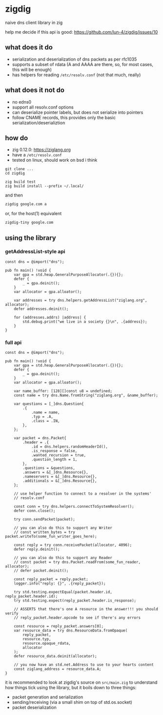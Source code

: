 # zigdig

naive dns client library in zig

help me decide if this api is good: https://github.com/lun-4/zigdig/issues/10

## what does it do
 - serialization and deserialization of dns packets as per rfc1035
 - supports a subset of rdata (A and AAAA are there, so, for most cases, this
 will be enough)
 - has helpers for reading `/etc/resolv.conf` (not that much, really)

## what does it not do
 - no edns0
 - support all resolv.conf options
 - can deserialize pointer labels, but does not serialize into pointers
 - follow CNAME records, this provides only the basic
   serialization/deserializtion

## how do

 - zig 0.12.0: https://ziglang.org
 - have a `/etc/resolv.conf`
 - tested on linux, should work on bsd i think

```
git clone ...
cd zigdig

zig build test
zig build install --prefix ~/.local/
```

and then

```bash
zigdig google.com a
```

or, for the host(1) equivalent

```bash
zigdig-tiny google.com
```

## using the library

### getAddressList-style api

```zig
const dns = @import("dns");

pub fn main() !void {
    var gpa = std.heap.GeneralPurposeAllocator(.{}){};
    defer {
        _ = gpa.deinit();
    }
    var allocator = gpa.alloator();

    var addresses = try dns.helpers.getAddressList("ziglang.org", allocator);
    defer addresses.deinit();

    for (addresses.addrs) |address| {
        std.debug.print("we live in a society {}\n", .{address});
    }
}
```

### full api

```zig
const dns = @import("dns");

pub fn main() !void {
    var gpa = std.heap.GeneralPurposeAllocator(.{}){};
    defer {
        _ = gpa.deinit();
    }
    var allocator = gpa.alloator();

    var name_buffer: [128][]const u8 = undefined;
    const name = try dns.Name.fromString("ziglang.org", &name_buffer);

    var questions = [_]dns.Question{
        .{
            .name = name,
            .typ = .A,
            .class = .IN,
        },
    };

    var packet = dns.Packet{
        .header = .{
            .id = dns.helpers.randomHeaderId(),
            .is_response = false,
            .wanted_recursion = true,
            .question_length = 1,
        },
        .questions = &questions,
        .answers = &[_]dns.Resource{},
        .nameservers = &[_]dns.Resource{},
        .additionals = &[_]dns.Resource{},
    };

    // use helper function to connect to a resolver in the systems'
    // resolv.conf

    const conn = try dns.helpers.connectToSystemResolver();
    defer conn.close();

    try conn.sendPacket(packet);

    // you can also do this to support any Writer
    // const written_bytes = try packet.writeTo(some_fun_writer_goes_here);

    const reply = try conn.receivePacket(allocator, 4096);
    defer reply.deinit();

    // you can also do this to support any Reader
    // const packet = try dns.Packet.readFrom(some_fun_reader, allocator);
    // defer packet.deinit();

    const reply_packet = reply.packet;
    logger.info("reply: {}", .{reply_packet});

    try std.testing.expectEqual(packet.header.id, reply_packet.header.id);
    try std.testing.expect(reply_packet.header.is_response);

    // ASSERTS that there's one A resource in the answer!!! you should verify
    // reply_packet.header.opcode to see if there's any errors

    const resource = reply_packet.answers[0];
    var resource_data = try dns.ResourceData.fromOpaque(
        reply_packet,
        resource.typ,
        resource.opaque_rdata,
        allocator
    );
    defer resource_data.deinit(allocator);

    // you now have an std.net.Address to use to your hearts content
    const ziglang_address = resource_data.A;
}

```

it is recommended to look at zigdig's source on `src/main.zig` to understand
how things tick using the library, but it boils down to three things:
 - packet generation and serialization
 - sending/receiving (via a small shim on top of std.os.socket)
 - packet deserialization
